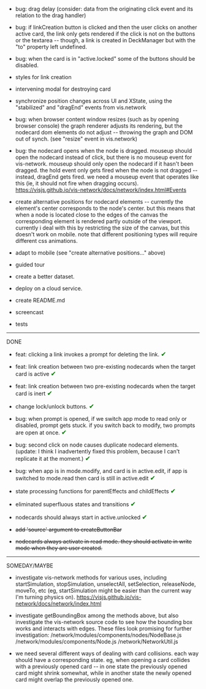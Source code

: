 - bug: drag delay (consider: data from the originating click event and its relation to the drag handler)

- bug: if linkCreation button is clicked and then the user clicks on another active card, the link only gets rendered if the click is not on the buttons or
  the textarea -- though, a link is created in DeckManager but with the "to" property left undefined.

- bug: when the card is in "active.locked" some of the buttons should be disabled.

- styles for link creation

- intervening modal for destroying card

- synchronize position changes across UI and XState, using the "stabilized" and "dragEnd" events from vis.network

- bug: when browser content window resizes (such as by opening browser console) the graph renderer adjusts its rendering,
  but the nodecard dom elements do not adjust -- throwing the graph and DOM out of synch. (see "resize" event in vis.network)

- bug: the nodecard opens when the node is dragged. mouseup should open the nodecard instead of click, but there is no mouseup event for vis-network. mouseup should only open the nodecard if it hasn't been dragged. the hold event only gets fired when the node is not dragged -- instead,
  dragEnd gets fired. we need a mouseup event that operates like this (ie, it should not fire when dragging occurs).
  https://visjs.github.io/vis-network/docs/network/index.html#Events

- create alternative positions for nodecard elements -- currently the element's center corresponds to the node's center. but this
  means that when a node is located close to the edges of the canvas the corresponding element is rendered partly outside of the viewport. currently
  i deal with this by restricting the size of the canvas, but this doesn't work on mobile. note that different positioning types will require different css animations.

- adapt to mobile (see "create alternative positions..." above)

- guided tour

- create a better dataset.

- deploy on a cloud service.

- create README.md

- screencast

- tests

---

DONE

- feat: clicking a link invokes a prompt for deleting the link. <span style="font-size: 1.2em; color:green">✔</span>

- feat: link creation between two pre-existing nodecards when the target card is active <span style="font-size: 1.2em; color:green">✔</span>

- feat: link creation between two pre-existing nodecards when the target card is inert <span style="font-size: 1.2em; color:green">✔</span>

- change lock/unlock buttons. <span style="font-size: 1.2em; color:green">✔</span>

- bug: when prompt is opened, if we switch app mode to read only or disabled, prompt gets stuck. if you switch back to modify, two prompts are open at once. <span style="font-size: 1.2em; color:green">✔</span>

- bug: second click on node causes duplicate nodecard elements. (update: I think I inadvertently fixed this problem, because I can't replicate it at the moment.) <span style="font-size: 1.2em; color:green">✔</span>

- bug: when app is in mode.modify, and card is in active.edit, if app is switched to mode.read then card is still in active.edit <span style="font-size: 1.2em; color:green">✔</span>

- state processing functions for parentEffects and childEffects <span style="font-size: 1.2em; color:green">✔</span>

- eliminated superfluous states and transitions <span style="font-size: 1.2em; color:green">✔</span>

- nodecards should always start in active.unlocked <span style="font-size: 1.2em; color:green">✔</span>

- <s>add 'source' argument to createButtonBar</s>

- <s>nodecards always activate in read mode. they should activate in write mode when they are user created.</s>

---

SOMEDAY/MAYBE

- investigate vis-network methods for various uses, including startSimulation, stopSimulation, unselectAll, setSelection, releaseNode, moveTo, etc
  (eg, startSimulation might be easier than the current way I'm turning physics on). https://visjs.github.io/vis-network/docs/network/index.html

- investigate getBoundingBox among the methods above, but also investigate the vis-network source code to see how the bounding box works and interacts
  with edges. These files look promising for further investigation:
  /network/modules/components/nodes/NodeBase.js
  /network/modules/components/Node.js
  /network/NetworkUtil.js

- we need several different ways of dealing with card collisions. each way should have a corresponding state. eg, when opening a card collides with a
  previously opened card -- in one state the previously opened card might shrink somewhat, while in another state the newly opened card might overlap
  the previously opened one.
